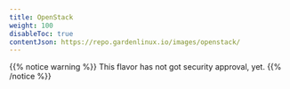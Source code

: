 ```yaml
---
title: OpenStack
weight: 100
disableToc: true
contentJson: https://repo.gardenlinux.io/images/openstack/
---
```


{{% notice warning %}}
This flavor has not got security approval, yet.
{{% /notice %}}
